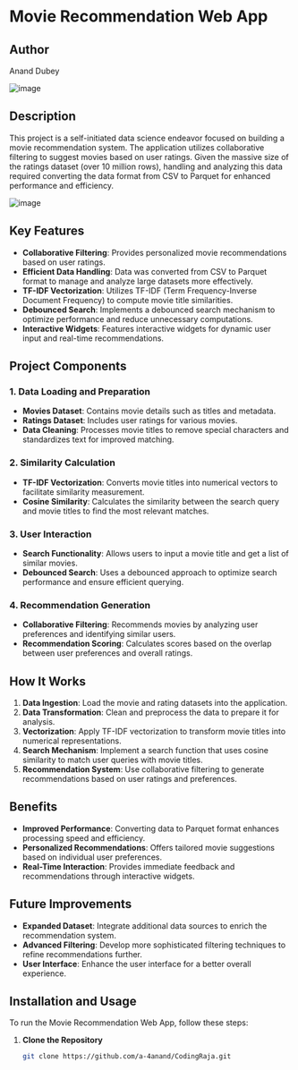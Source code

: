 # Movie Recommendation Web App

## Author
Anand Dubey

![image](https://github.com/user-attachments/assets/a01c8467-5f42-4bdc-8b78-609d288f25d2)
## Description
This project is a self-initiated data science endeavor focused on building a movie recommendation system. The application utilizes collaborative filtering to suggest movies based on user ratings. Given the massive size of the ratings dataset (over 10 million rows), handling and analyzing this data required converting the data format from CSV to Parquet for enhanced performance and efficiency.

![image](https://github.com/user-attachments/assets/63bdbe75-31db-4a30-8cc7-42e479d1ba65)


## Key Features
- **Collaborative Filtering**: Provides personalized movie recommendations based on user ratings.
- **Efficient Data Handling**: Data was converted from CSV to Parquet format to manage and analyze large datasets more effectively.
- **TF-IDF Vectorization**: Utilizes TF-IDF (Term Frequency-Inverse Document Frequency) to compute movie title similarities.
- **Debounced Search**: Implements a debounced search mechanism to optimize performance and reduce unnecessary computations.
- **Interactive Widgets**: Features interactive widgets for dynamic user input and real-time recommendations.

## Project Components

### 1. Data Loading and Preparation
- **Movies Dataset**: Contains movie details such as titles and metadata.
- **Ratings Dataset**: Includes user ratings for various movies.
- **Data Cleaning**: Processes movie titles to remove special characters and standardizes text for improved matching.

### 2. Similarity Calculation
- **TF-IDF Vectorization**: Converts movie titles into numerical vectors to facilitate similarity measurement.
- **Cosine Similarity**: Calculates the similarity between the search query and movie titles to find the most relevant matches.

### 3. User Interaction
- **Search Functionality**: Allows users to input a movie title and get a list of similar movies.
- **Debounced Search**: Uses a debounced approach to optimize search performance and ensure efficient querying.

### 4. Recommendation Generation
- **Collaborative Filtering**: Recommends movies by analyzing user preferences and identifying similar users.
- **Recommendation Scoring**: Calculates scores based on the overlap between user preferences and overall ratings.

## How It Works
1. **Data Ingestion**: Load the movie and rating datasets into the application.
2. **Data Transformation**: Clean and preprocess the data to prepare it for analysis.
3. **Vectorization**: Apply TF-IDF vectorization to transform movie titles into numerical representations.
4. **Search Mechanism**: Implement a search function that uses cosine similarity to match user queries with movie titles.
5. **Recommendation System**: Use collaborative filtering to generate recommendations based on user ratings and preferences.

## Benefits
- **Improved Performance**: Converting data to Parquet format enhances processing speed and efficiency.
- **Personalized Recommendations**: Offers tailored movie suggestions based on individual user preferences.
- **Real-Time Interaction**: Provides immediate feedback and recommendations through interactive widgets.

## Future Improvements
- **Expanded Dataset**: Integrate additional data sources to enrich the recommendation system.
- **Advanced Filtering**: Develop more sophisticated filtering techniques to refine recommendations further.
- **User Interface**: Enhance the user interface for a better overall experience.

## Installation and Usage
To run the Movie Recommendation Web App, follow these steps:

1. **Clone the Repository**
   ```bash
   git clone https://github.com/a-4anand/CodingRaja.git
